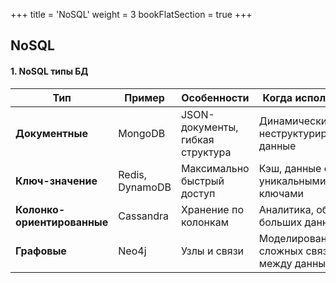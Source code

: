 +++
title = 'NoSQL'
weight = 3
bookFlatSection = true
+++

## NoSQL

#### 1. NoSQL типы БД


| **Тип**                     | **Пример**      | **Особенности**                  | **Когда использовать**                     |
| --------------------------- | --------------- | -------------------------------- | ------------------------------------------ |
| **Документные**             | MongoDB         | JSON-документы, гибкая структура | Динамические, неструктурированные данные   |
| **Ключ-значение**           | Redis, DynamoDB | Максимально быстрый доступ       | Кэш, данные с уникальными ключами          |
| **Колонко-ориентированные** | Cassandra       | Хранение по колонкам             | Аналитика, обработка больших данных        |
| **Графовые**                | Neo4j           | Узлы и связи                     | Моделирование сложных связей между данными |


